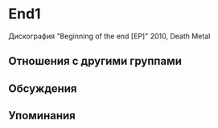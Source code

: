 # End1

Дискография
"Beginning of the end [EP]" 2010, Death Metal

## Отношения с другими группами


## Обсуждения


## Упоминания

